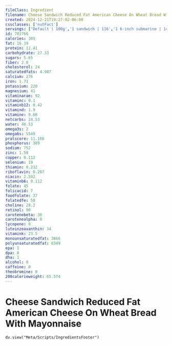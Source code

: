 ```yaml
---
fileClass: Ingredient
filename: Cheese Sandwich Reduced Fat American Cheese On Wheat Bread With Mayonnaise
created: 2024-12-21T19:27:02-06:00
cssclasses: ['nutFact']
servings: ['Default | 100g','1 sandwich | 116','1 6-inch submarine | 140','1 12-inch submarine | 280']
id: 781766
calories: 305
fat: 16.19
protein: 12.41
carbohydrate: 27.33
sugars: 5.65
fiber: 2.8
cholesterol: 24
saturatedfats: 4.987
calcium: 276
iron: 1.71
potassium: 220
magnesium: 41
vitaminarae: 92
vitaminc: 0.1
vitaminb12: 0.42
vitamind: 1.9
vitamine: 0.68
netcarbs: 24.53
water: 40.53
omega3s: 2
omega6s: 5549
pralscore: 11.166
phosphorus: 389
sodium: 752
zinc: 1.58
copper: 0.112
selenium: 19
thiamin: 0.232
riboflavin: 0.287
niacin: 2.592
vitaminb6: 0.112
folate: 45
folicacid: 7
foodfolate: 37
folatedfe: 50
choline: 28.2
retinol: 90
carotenebeta: 30
carotenealpha: 0
lycopene: 0
luteinzeaxanthin: 34
vitamink: 23.5
monounsaturatedfat: 3866
polyunsaturatedfat: 6349
epa: 1
dpa: 0
dha: 1
alcohol: 0
caffeine: 0
theobromine: 0
200calorieweight: 65.574
---
```


# Cheese Sandwich Reduced Fat American Cheese On Wheat Bread With Mayonnaise

```dataviewjs
dv.view("Meta/Scripts/IngredientsFooter")
```